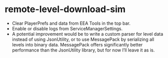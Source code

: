 # remote-level-download-sim

- Clear PlayerPrefs and data from EEA Tools in the top bar.
- Enable or disable logs from ServiceManagerSettings.
- A potential improvement would be to write a custom parser for level data instead of using JsonUtility, or to use MessagePack by serializing all levels into binary data. MessagePack offers significantly better performance than the JsonUtility library, but for now I’ll leave it as is.
